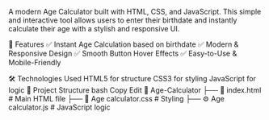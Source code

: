 A modern Age Calculator built with HTML, CSS, and JavaScript. This simple and interactive tool allows users to enter their birthdate and instantly calculate their age with a stylish and responsive UI. 

📌 Features
✅ Instant Age Calculation based on birthdate
✅ Modern & Responsive Design
✅ Smooth Button Hover Effects
✅ Easy-to-Use & Mobile-Friendly

🛠️ Technologies Used
HTML5 for structure
CSS3 for styling
JavaScript for logic
📂 Project Structure
bash
Copy
Edit
📁 Age-Calculator
 ├── 📄 index.html  # Main HTML file
 ├── 🎨 Age calculator.css  # Styling
 ├── ⚙️ Age calculator.js  # JavaScript logic
